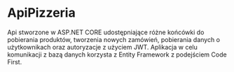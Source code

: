 # ApiPizzeria

Api stworzone w ASP.NET CORE udostępniające różne końcówki do pobierania produktów, tworzenia nowych zamówień, pobierania danych o użytkownikach oraz autoryzacje z użyciem JWT. Aplikacja w celu komunikacji z bazą danych korzysta z Entity Framework z podejściem Code First.
